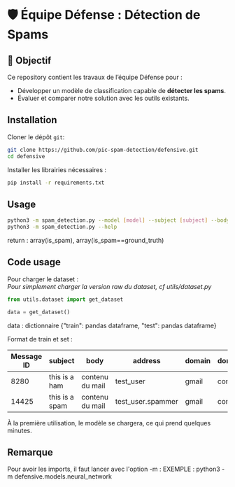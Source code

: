 # 🛡️ Équipe Défense : Détection de Spams  

## 📖 **Objectif**  
Ce repository contient les travaux de l’équipe Défense pour :  
- Développer un modèle de classification capable de **détecter les spams**.  
- Évaluer et comparer notre solution avec les outils existants.  


## **Installation**

Cloner le dépôt `git`:

```bash
git clone https://github.com/pic-spam-detection/defensive.git
cd defensive
```

Installer les librairies nécessaires :

```bash
pip install -r requirements.txt
```

## **Usage**

```bash
python3 -m spam_detection.py --model [model] --subject [subject] --body ["this is a spam mail"]
python3 -m spam_detection.py --help
```

return : array(is_spam), array(is_spam==ground_truth)

## **Code usage**

Pour charger le dataset : \
_Pour simplement charger la version raw du dataset, cf utils/dataset.py_


```python
from utils.dataset import get_dataset

data = get_dataset()
```

data : dictionnaire {"train": pandas dataframe, "test": pandas dataframe}

Format de train et set :

| Message ID | subject | body | address | domain | domain_extension | ground_truth |
|------------|---------|------|---------|--------|------------------|--------------|
| 8280       | this is a ham | contenu du mail | test_user | gmail | com | 0 |
| 14425      | this is a spam | contenu du mail | test_user.spammer | gmail | com | 1 |


À la première utilisation, le modèle se chargera, ce qui prend quelques minutes.

## **Remarque**

Pour avoir les imports, il faut lancer avec l'option -m :
EXEMPLE : python3 -m defensive.models.neural_network
